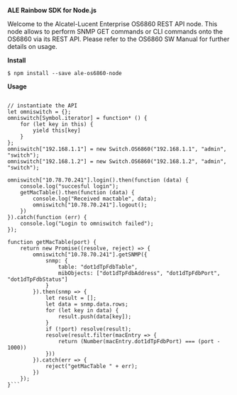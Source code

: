 **ALE Rainbow SDK for Node.js**

Welcome to the Alcatel-Lucent Enterprise OS6860 REST API node.
This node allows to perform SNMP GET commands or CLI commands onto the OS6860 via its REST API.
Please refer to the OS6860 SW Manual for further details on usage. 

**Install**

`$ npm install --save ale-os6860-node`

**Usage**

 
```let Switch = require('ale-os6860-node');

// instantiate the API
let omniswitch = {};
omniswitch[Symbol.iterator] = function* () {
    for (let key in this) {
        yield this[key]
    }
};
omniswitch["192.168.1.1"] = new Switch.OS6860("192.168.1.1", "admin", "switch");
omniswitch["192.168.1.2"] = new Switch.OS6860("192.168.1.2", "admin", "switch");

omniswitch["10.78.70.241"].login().then(function (data) {
    console.log("succesful login");
    getMacTable().then(function (data) {
        console.log("Received mactable", data);
        omniswitch["10.78.70.241"].logout();
    })
}).catch(function (err) {
    console.log("Login to omniswitch failed");
});

function getMacTable(port) {
    return new Promise((resolve, reject) => {
        omniswitch["10.78.70.241"].getSNMP({
            snmp: {
                table: "dot1dTpFdbTable",
                mibObjects: ["dot1dTpFdbAddress", "dot1dTpFdbPort", "dot1dTpFdbStatus"]
            }
        }).then(snmp => {
            let result = [];
            let data = snmp.data.rows;
            for (let key in data) {
                result.push(data[key]);
            }
            if (!port) resolve(result);
            resolve(result.filter(macEntry => {
                return (Number(macEntry.dot1dTpFdbPort) === (port - 1000))
            }))
        }).catch(err => {
            reject("getMacTable " + err);
        })
    });
}```